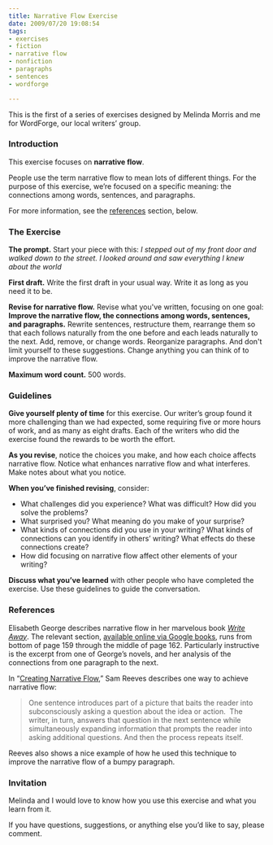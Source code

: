 ```yaml
--- 
title: Narrative Flow Exercise
date: 2009/07/20 19:08:54
tags: 
- exercises
- fiction
- narrative flow
- nonfiction
- paragraphs
- sentences
- wordforge

---
```


This is the first of a series of exercises designed by Melinda Morris and me for WordForge, our local writers’ group.

### Introduction

This exercise focuses on **narrative flow**.

People use the term narrative flow to mean lots of different things. For the purpose of this exercise, we’re focused on a specific meaning: the connections among words, sentences, and paragraphs.

For more information, see the <a href="#references">references</a> section, below.

### The Exercise

**The prompt.** Start your piece with this: *I stepped out of my front door and walked down to the street. I looked around and saw everything I knew about the world*

**First draft.** Write the first draft in your usual way. Write it as long as you need it to be.

**Revise for narrative flow.** Revise what you've written, focusing on one goal: **Improve the narrative flow, the connections among words, sentences, and paragraphs.** Rewrite sentences, restructure them, rearrange them so that each follows naturally from the one before and each leads naturally to the next. Add, remove, or change words. Reorganize paragraphs. And don't limit yourself to these suggestions. Change anything you can think of to improve the narrative flow.

**Maximum word count.** 500 words.

### Guidelines

**Give yourself plenty of time** for this exercise. Our writer’s group found it more challenging than we had expected, some requiring five or more hours of work, and as many as eight drafts. Each of the writers who did the exercise found the rewards to be worth the effort.

**As you revise**, notice the choices you make, and how each choice affects narrative flow. Notice what enhances narrative flow and what interferes. Make notes about what you notice.

**When you’ve finished revising**, consider:

* What challenges did you experience? What was difficult? How did you solve the problems?
* What surprised you? What meaning do you make of your surprise?
* What kinds of connections did you use in your writing? What kinds of connections can you identify in others’ writing? What effects do these connections create?
* How did focusing on narrative flow affect other elements of your writing?

**Discuss what you’ve learned** with other people who have completed the exercise. Use these guidelines to guide the conversation.

### <a id="references">References</a>

Elisabeth George describes narrative flow in her marvelous book <a href="//www.amazon.com/exec/obidos/ASIN/0060560428/dalehemery-20">*Write Away*</a>. The relevant section, <a href="http://books.google.com/books?id=fn1_b7s86PwC&amp;lpg=PA159&amp;ots=lOzTVXQ3mu&amp;dq=narrative flow&amp;pg=PA159">available online via Google books</a>, runs from bottom of page 159 through the middle of page 162. Particularly instructive is the excerpt from one of George’s novels, and her analysis of the connections from one paragraph to the next.

In “<a href="http://www.fmwriters.com/Visionback/Issue14/wbinvisiblequestions.htm">Creating Narrative Flow</a>,” Sam Reeves describes one way to achieve narrative flow:

<blockquote>One sentence introduces part of a picture that baits the reader into subconsciously asking a question about the idea or action.  The writer, in turn, answers that question in the next sentence while simultaneously expanding information that prompts the reader into asking additional questions. And then the process repeats itself.</blockquote>

Reeves also shows a nice example of how he used this technique to improve the narrative flow of a bumpy paragraph.

### Invitation

Melinda and I would love to know how you use this exercise and what you learn from it.

If you have questions, suggestions, or anything else you’d like to say, please comment.
